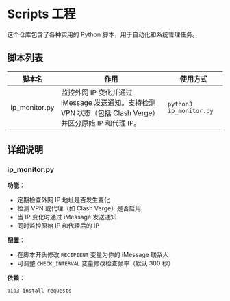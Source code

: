 # Scripts 工程

这个仓库包含了各种实用的 Python 脚本，用于自动化和系统管理任务。

## 脚本列表

| 脚本名 | 作用 | 使用方式 |
|--------|------|----------|
| ip_monitor.py | 监控外网 IP 变化并通过 iMessage 发送通知。支持检测 VPN 状态（包括 Clash Verge）并区分原始 IP 和代理 IP。 | `python3 ip_monitor.py` |

## 详细说明

### ip_monitor.py

**功能**：
- 定期检查外网 IP 地址是否发生变化
- 检测 VPN 或代理（如 Clash Verge）是否启用
- 当 IP 变化时通过 iMessage 发送通知
- 同时监控原始 IP 和代理后的 IP

**配置**：
- 在脚本开头修改 `RECIPIENT` 变量为你的 iMessage 联系人
- 可调整 `CHECK_INTERVAL` 变量修改检查频率（默认 300 秒）

**依赖**：
```bash
pip3 install requests
```
